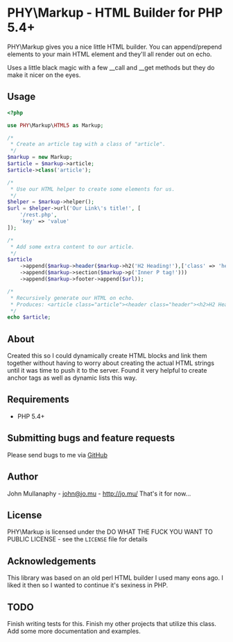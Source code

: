 PHY\Markup - HTML Builder for PHP 5.4+
================================================================================


PHY\Markup gives you a nice little HTML builder. You can append/prepend elements
to your main HTML element and they'll all render out on echo.

Uses a little black magic with a few __call and __get methods but they do make
it nicer on the eyes.

Usage
-----

```php
<?php

use PHY\Markup\HTML5 as Markup;

/*
 * Create an article tag with a class of "article".
 */
$markup = new Markup;
$article = $markup->article;
$article->class('article');

/*
 * Use our HTML helper to create some elements for us.
 */
$helper = $markup->helper();
$url = $helper->url('Our Link\'s title!', [
    '/rest.php',
    'key' => 'value'
]);

/*
 * Add some extra content to our article.
 */
$article
    ->append($markup->header($markup->h2('H2 Heading!'),['class' => 'header'))
    ->append($markup->section($markup->p('Inner P tag!')))
    ->append($markup->footer->append($url));

/*
 * Recursively generate our HTML on echo.
 * Produces: <article class="article"><header class="header"><h2>H2 Heading!</h2></header><section><p>Inner P tag!</p></section><footer><a href="/rest.php?key=value">Our Link's Title!</a></footer></article>
 */
echo $article;
```


About
-----

Created this so I could dynamically create HTML blocks and link them together
without having to worry about creating the actual HTML strings until it was time
to push it to the server. Found it very helpful to create anchor tags as well as
dynamic lists this way.

Requirements
------------

- PHP 5.4+

Submitting bugs and feature requests
------------------------------------

Please send bugs to me via
[GitHub](https://github.com/mullanaphy/markup/issues)

Author
------

John Mullanaphy - <john@jo.mu> - <http://jo.mu/>
That's it for now...

License
-------

PHY\Markup is licensed under the DO WHAT THE FUCK YOU WANT TO PUBLIC LICENSE -
see the `LICENSE` file for details

Acknowledgements
----------------

This library was based on an old perl HTML builder I used many eons ago. I liked
it then so I wanted to continue it's sexiness in PHP.

TODO
----

Finish writing tests for this. Finish my other projects that utilize this class.
Add some more documentation and examples.